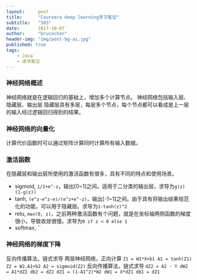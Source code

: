 ```yaml
---
layout:     post
title:      "Coursera deep learning学习笔记"
subtitle:   "S03"
date:       2017-10-07
author:     "brucechen"
header-img: "img/post-bg-ai.jpg"
published: true
tags:
    - Java
    - 读书笔记
---
```


### 神经网络概述
神经网络就是在逻辑回归的基础上，增加多个计算节点。
神经网络包括输入层、隐藏层、输出层
隐藏层具有多层，每层多个节点，每个节点都可以看成是上一层的输入经过逻辑回归得到的结果。

### 神经网络的向量化
计算代价函数时可以通过矩阵计算同时计算所有输入数据。

### 激活函数
在隐藏层和输出层所使用的激活函数有很多，具有不同的特点和使用场景。
* sigmoid, `1/1+e^-z`，输出[0~1]之间。适用于二分类的输出层，求导为`g(z)(1-g(z))`
* tanh, `(e^z-e^z-e)/(e^z+e^-z)`，输出[-1~1]之间。由于具有将输出结果规范化的功能，可以用于隐藏层。求导为`1-tanh(z)^2`
* relu, `max(0, z)`，之前两种激活函数有个问题，就是在坐标轴两侧函数的梯度很小，导致收敛很慢。求导为`0 if z < 0 else 1`
* softmax, ``

### 神经网络的梯度下降
反向传播算法，链式求导
两层神经网络，正向计算
`
Z1 = W1*X+b1
A1 = tanh(Z1)
Z2 = W2.A1+b2
A2 = sigmoid(Z2)
`
反向传播算法，链式求导
`
dZ2 = A2 - Y
dW2 = A1*dZ2
db2 = dZ2
dZ1 = (1-A1^2)*W2
dW1 = X*dZ1
db1 = dZ1
`




